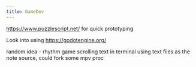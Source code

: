 ```yaml
---
title: GameDev
---
```


<https://www.puzzlescript.net/> for quick prototyping

Look into using <https://godotengine.org/>

random idea - rhythm game scrolling text in terminal using text files as the note source, could fork some mpv proc
